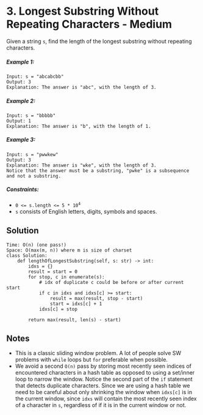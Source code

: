 # 3. Longest Substring Without Repeating Characters - Medium

Given a string `s`, find the length of the longest substring without repeating characters.

##### Example 1:

```
Input: s = "abcabcbb"
Output: 3
Explanation: The answer is "abc", with the length of 3.
```

##### Example 2:

```
Input: s = "bbbbb"
Output: 1
Explanation: The answer is "b", with the length of 1.
```

##### Example 3:

```
Input: s = "pwwkew"
Output: 3
Explanation: The answer is "wke", with the length of 3.
Notice that the answer must be a substring, "pwke" is a subsequence and not a substring.
```



##### Constraints:

- <code>0 <= s.length <= 5 * 10<sup>4</sup></code> 
- `s` consists of English letters, digits, symbols and spaces.


## Solution
```
Time: O(n) (one pass!)
Space: O(max(m, n)) where m is size of charset
class Solution:
    def lengthOfLongestSubstring(self, s: str) -> int:
        idxs = {}
        result = start = 0
        for stop, c in enumerate(s):
            # idx of duplicate c could be before or after current start
            if c in idxs and idxs[c] >= start:
                result = max(result, stop - start)
                start = idxs[c] + 1
            idxs[c] = stop
        
        return max(result, len(s) - start)
```

## Notes
- This is a classic sliding window problem. A lot of people solve SW problems with `while` loops but `for` preferable when possible.
- We avoid a second `O(n)` pass by storing most recently seen indices of encountered characters in a hash table as opposed to using a set/inner loop to narrow the window. Notice the second part of the `if` statement that detects duplicate characters. Since we are using a hash table we need to be careful about only shrinking the window when `idxs[c]` is in the current window, since `idxs` will contain the most recently seen index of a character in `s`, regardless of if it is in the current window or not.